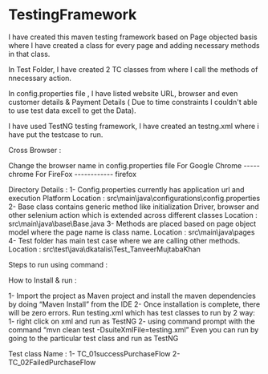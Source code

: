 # TestingFramework

I have created this maven testing framework based on Page objected basis where I have created a class for every page and adding necessary methods in that class.

In Test Folder, I have created 2 TC classes from where I call the methods of nnecessary action.

In config.properties file , I have listed website URL, browser and even customer details & Payment Details ( Due to time constraints I couldn't able to use test data excell to get the Data).

I have used TestNG testing framework, I have created an testng.xml where i have put the testcase to run.


Cross Browser :

Change the browser name in config.properties file
For Google Chrome ----- chrome
For FireFox ------------ firefox


Directory Details :
1- Config.properties currently has application url and execution Platform
Location : src\main\java\configurations\config.properties
2- Base class contains generic method like initialization Driver, browser and
other selenium action which is extended across different classes
Location : src\main\java\base\Base.java
3- Methods are placed based on page object model where the page name is
class name.
Location : src\main\java\pages
4- Test folder has main test case where we are calling other methods.
Location : src\test\java\dkatalis\Test_TanveerMujtabaKhan

Steps to run using command :

How to Install &amp; run :

1- Import the project as Maven project and install the maven dependencies by
doing “Maven Install” from the IDE
2- Once installation is complete, there will be zero errors.
Run testing.xml which has test classes to run by 2 way:
1- right click on xml and run as TestNG
2- using command prompt with the command “mvn clean test -DsuiteXmlFile=testing.xml”
Even you can run by going to the particular test class and run as TestNG

Test class Name :
1- TC_01successPurchaseFlow
2- TC_02FailedPurchaseFlow


